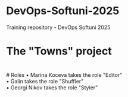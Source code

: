 # DevOps-Softuni-2025
Training repository - DevOps Softuni 2025

<h1>The "Towns" project<h1></h1><be>
# Roles<be>
•	Marina Koceva takes the role "Editor"<br>
•	Galin takes the role "Shuffler"<br>
•	Georgi Nikov takes the role "Styler"<br>
